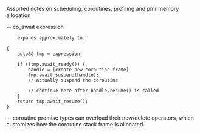 Assorted notes on scheduling, coroutines, profiling and pmr memory allocation

--
	co_await expression

		expands approximately to:

	{
		auto&& tmp = expression;
		
		if (!tmp.await_ready()) {
			handle = [create new coroutine frame]
			tmp.await_suspend(handle);
			// actually suspend the coroutine

			// continue here after handle.resume() is called
		}
		return tmp.await_resume();
	}

--
	coroutine promise types can overload their new/delete operators, which
	customizes how the coroutine stack frame is allocated.